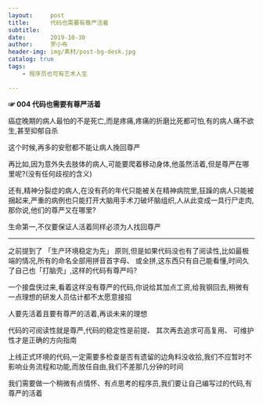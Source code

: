 ```yaml
---
layout:     post
title:      代码也需要有尊严活着
subtitle:   
date:       2019-10-30
author:     罗小布
header-img: img/素材/post-bg-desk.jpg
catalog: true
tags:
    - 程序员也可有艺术人生

---
```




**☞ 004 代码也需要有尊严活着**



癌症晚期的病人最怕的不是死亡,而是疼痛,疼痛的折磨比死都可怕,有的病人痛不欲生,甚至抑郁自杀

这个时候,再多的安慰都不能让病人挽回尊严

再比如,因为意外失去肢体的病人,可能要爬着移动身体,他虽然活着,但是尊严在哪里呢?(没有任何歧视的含义)

还有,精神分裂症的病人,在没有药的年代只能被关在精神病院里,狂躁的病人只能被捆起来,严重的病例也只能打开大脑用手术刀破坏脑组织,人从此变成一具行尸走肉,那你说,他们的尊严又在哪里?

生命第一,不仅要保证人活着同样必须为人找回尊严

---

之前提到了 「生产环境稳定为先」 原则,但是如果代码没也有了阅读性,比如最极端的情况,所有的命名全部用拼音首字母、 或全拼,这东西只有自己能看懂,时间久了自己也「打脑壳」,这样的代码有尊严吗?

一个接盘侠过来,看着这样没有尊严的代码,你说给其加点工资,给我钢回去,稍微有一点理想的研发人员估计都不太愿意接招

人要先活着且要有尊严的活着,再谈未来的理想

代码的可阅读性就是尊严,代码的稳定性是前提、 其次再去追求可高复用、 可维护性才是正确的方向指南

上线正式环境的代码,一定需要多检查是否有遗留的边角料没收拾,我们不应暂时不影响业务流程和功能,而放任自由,我们不差那几分钟的时间

我们需要做一个稍微有点情怀、有点思考的程序员,我们要让自己编写过的代码,有尊严的活着







